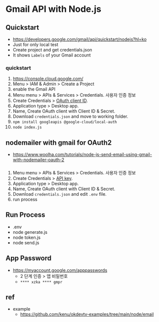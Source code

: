 # Gmail API with Node.js

## Quickstart

- https://developers.google.com/gmail/api/quickstart/nodejs?hl=ko
- Just for only local test
- Create project and get credentials.json
- It shows `Labels` of your Gmail account

### quickstart

1. https://console.cloud.google.com/
2. Menu > IAM & Admin > Create a Project
3. enable the Gmail API
4. Menu menu > APIs & Services > Credentials. 사용자 인증 정보
5. Create Credentials > [OAuth client ID](/mib/google/iam).
6. Application type > Desktop app.
7. Name, Create OAuth client with Client ID & Secret.
8. Download `credentials.json` and move to working folder.
9. `npm install googleapis @google-cloud/local-auth`
10. `node index.js`

## nodemailer with gmail for OAuth2

- https://www.woolha.com/tutorials/node-js-send-email-using-gmail-with-nodemailer-oauth-2

###

1. Menu menu > APIs & Services > Credentials. 사용자 인증 정보
2. Create Credentials > [API key](/mib/google/iam).
3. Application type > Desktop app.
4. Name, Create OAuth client with Client ID & Secret.
5. Download `credentials.json` and edit `.env` file.
6. run process

## Run Process

- .env
- node generate.js
- node token.js
- node send.js

## App Password
* https://myaccount.google.com/apppasswords
  * 2 단계 인증 > 앱 비밀번호
  * `**** xzka **** gmpr`

## ref
* example
  * https://github.com/kenu/okdevtv-examples/tree/main/node/email

